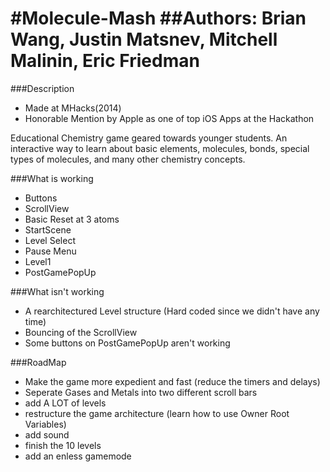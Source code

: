 #Molecule-Mash
##Authors: Brian Wang, Justin Matsnev, Mitchell Malinin, Eric Friedman
=============

###Description
 - Made at MHacks(2014)
 - Honorable Mention by Apple as one of top iOS Apps at the Hackathon

Educational Chemistry game geared towards younger students. An interactive way to learn about basic elements, molecules, bonds, special types of molecules, and many other chemistry concepts.





###What is working
 - Buttons
 - ScrollView
 - Basic Reset at 3 atoms
 - StartScene
 - Level Select
 - Pause Menu
 - Level1
 - PostGamePopUp

###What isn't working
 - A rearchitectured Level structure (Hard coded since we didn't have any time)
 - Bouncing of the ScrollView
 - Some buttons on PostGamePopUp aren't working

###RoadMap
 - Make the game more expedient and fast (reduce the timers and delays)
 - Seperate Gases and Metals into two different scroll bars
 - add A LOT of levels
 - restructure the game architecture (learn how to use Owner Root Variables)
 - add sound
 - finish the 10 levels
 - add an enless gamemode


